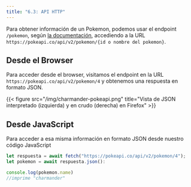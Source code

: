 ```yaml
---
title: "6.3: API HTTP"
---
```


Para obtener información de un Pokemon, podemos usar el endpoint `/pokemon`, según [la documentación](https://pokeapi.co/docs/v2#pokemon), accediendo a la URL `https://pokeapi.co/api/v2/pokemon/{id o nombre del pokemon}`.

## Desde el Browser

Para acceder desde el browser, visitamos el endpoint en la URL `https://pokeapi.co/api/v2/pokemon/4` y obtenemos una respuesta en formato JSON.

{{< figure src="/img/charmander-pokeapi.png" title="Vista de JSON interpretado (izquierda) y en crudo (derecha) en Firefox" >}}

## Desde JavaScript

Para acceder a esa misma información en formato JSON desde nuestro código JavaScript

```js
let respuesta = await fetch("https://pokeapi.co/api/v2/pokemon/4");
let pokemon = await respuesta.json():

console.log(pokemon.name)
//imprime "charmander"
```